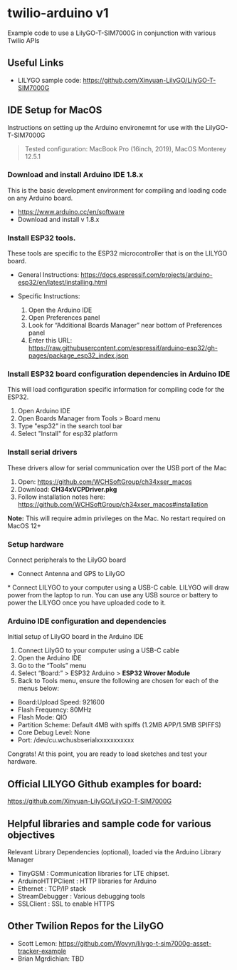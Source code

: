 # twilio-arduino v1
Example code to use a LilyGO-T-SIM7000G in conjunction with various Twilio APIs

## Useful Links
* LILYGO sample code: https://github.com/Xinyuan-LilyGO/LilyGO-T-SIM7000G

## IDE Setup for MacOS

Instructions on setting up the Arduino environemnt for use with the LilyGO-T-SIM7000G

> Tested configuration:  MacBook Pro (16inch, 2019), MacOS Monterey 12.5.1

### Download and install Arduino IDE 1.8.x  
This is the basic development environment for compiling and loading code on any Arduino board.
* https://www.arduino.cc/en/software
* Download and install v 1.8.x

### Install ESP32 tools.  
These tools are specific to the ESP32 microcontroller that is on the LILYGO board.

* General Instructions: https://docs.espressif.com/projects/arduino-esp32/en/latest/installing.html

* Specific Instructions:
  1. Open the Arduino IDE
  2. Open Preferences panel
  3. Look for “Additional Boards Manager” near bottom of Preferences panel
  4. Enter this URL: https://raw.githubusercontent.com/espressif/arduino-esp32/gh-pages/package_esp32_index.json

### Install ESP32 board configuration dependencies in Arduino IDE
This will load configuration specific information for compiling code for the ESP32.

  1. Open Arduino IDE
  2. Open Boards Manager from Tools > Board menu
  3. Type "esp32" in the search tool bar
  4. Select "Install" for esp32 platform


### Install serial drivers
These drivers allow for serial communication over the USB port of the Mac

1. Open: https://github.com/WCHSoftGroup/ch34xser_macos
2. Download: **CH34xVCPDriver.pkg**
3. Follow installation notes here: https://github.com/WCHSoftGroup/ch34xser_macos#installation

  **Note:** This will require admin privileges on the Mac.  No restart required on MacOS 12+

### Setup hardware
Connect peripherals to the LilyGO board

* Connect Antenna and GPS to LilyGO
<pic>
* Connect LILYGO to your computer using a USB-C cable.  LILYGO will draw power from the laptop to run.  You can use any USB source or battery to power the LILYGO once you have uploaded code to it.

### Arduino IDE configuration and dependencies
Initial setup of LilyGO board in the Arduino IDE

1. Connect LilyGO to your computer using a USB-C cable
2. Open the Arduino IDE
3. Go to the “Tools” menu
4. Select “Board:” > ESP32 Arduino > **ESP32 Wrover Module**
5. Back to Tools menu, ensure the following are chosen for each of the menus below:
  - Board:Upload Speed: 921600
  - Flash Frequency: 80MHz
  - Flash Mode: QIO
  - Partition Scheme: Default 4MB with spiffs (1.2MB APP/1.5MB SPIFFS)
  - Core Debug Level: None
  - Port: /dev/cu.wchusbserialxxxxxxxxxxx

Congrats! At this point, you are ready to load sketches and test your hardware.

## Official LILYGO Github examples for board:
 https://github.com/Xinyuan-LilyGO/LilyGO-T-SIM7000G

## Helpful libraries and sample code for various objectives
Relevant Library Dependencies (optional), loaded via the Arduino Library Manager

* TinyGSM : Communication libraries for LTE chipset.
* ArduinoHTTPClient : HTTP libraries for Arduino
* Ethernet : TCP/IP stack
* StreamDebugger : Various debugging tools
* SSLClient : SSL to enable HTTPS

## Other Twilion Repos for the LilyGO
* Scott Lemon: https://github.com/Wovyn/lilygo-t-sim7000g-asset-tracker-example
* Brian Mgrdichian: TBD

